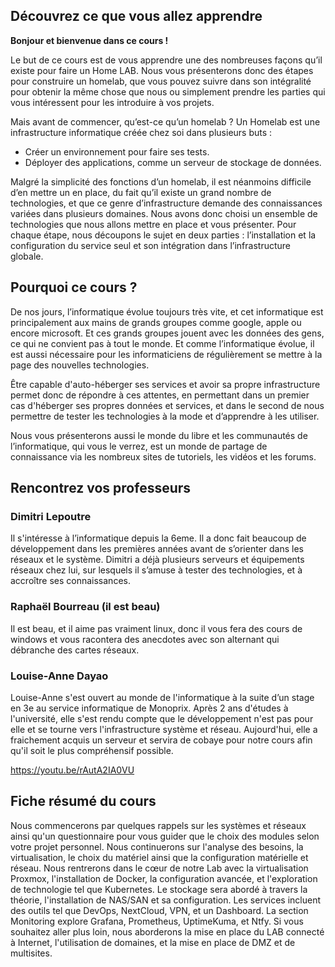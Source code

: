 ## Découvrez ce que vous allez apprendre

**Bonjour et bienvenue dans ce cours !**

Le but de ce cours est de vous apprendre une des nombreuses façons qu’il existe pour faire un Home LAB. Nous vous présenterons donc des étapes pour construire un homelab, que vous pouvez suivre dans son intégralité pour obtenir la même chose que nous ou simplement prendre les parties qui vous intéressent pour les introduire à vos projets. 

Mais avant de commencer, qu’est-ce qu’un homelab ?
Un Homelab est une infrastructure informatique créée chez soi dans plusieurs buts : 
- Créer un environnement pour faire ses tests.
- Déployer des applications, comme un serveur de stockage de données.

Malgré la simplicité des fonctions d’un homelab, il est néanmoins difficile d’en mettre un en place, du fait qu’il existe un grand nombre de technologies, et que ce genre d’infrastructure demande des connaissances variées dans plusieurs domaines. Nous avons donc choisi un ensemble de technologies que nous allons mettre en place et vous présenter. Pour chaque étape, nous découpons le sujet en deux parties : l’installation et la configuration du service seul et son intégration dans l’infrastructure globale. 

## Pourquoi ce cours ?
De nos jours, l’informatique évolue toujours très vite, et cet informatique est principalement aux mains de grands groupes comme google, apple ou encore microsoft. Et ces grands groupes jouent avec les données des gens, ce qui ne convient pas à tout le monde. Et comme l’informatique évolue, il est aussi nécessaire pour les informaticiens de régulièrement se mettre à la page des nouvelles technologies. 

Être capable d'auto-héberger ses services et avoir sa propre infrastructure permet donc de répondre à ces attentes, en permettant dans un premier cas d'héberger ses propres données et services, et dans le second de nous permettre de tester les technologies à la mode et d’apprendre à les utiliser.

Nous vous présenterons aussi le monde du libre et les communautés de l’informatique, qui vous le verrez, est un monde de partage de connaissance via les nombreux sites de tutoriels, les vidéos et les forums.

## Rencontrez vos professeurs

### Dimitri Lepoutre
Il s'intéresse à l’informatique depuis la 6eme. Il a donc fait beaucoup de développement dans les premières années avant de s’orienter dans les réseaux et le système. Dimitri a déjà plusieurs serveurs et équipements réseaux chez lui, sur lesquels il s’amuse à tester des technologies, et à accroître ses connaissances.

### Raphaël Bourreau (il est beau)
Il est beau, et il aime pas vraiment linux, donc il vous fera des cours de windows et vous racontera des anecdotes avec son alternant qui débranche des cartes réseaux.

### Louise-Anne Dayao
Louise-Anne s'est ouvert au monde de l'informatique à la suite d’un stage en 3e au service informatique de Monoprix. Après 2 ans d'études à l'université, elle s'est rendu compte que le développement n'est pas pour elle et se tourne vers l'infrastructure système et réseau. Aujourd'hui, elle a fraichement acquis un serveur et servira de cobaye pour notre cours afin qu'il soit le plus compréhensif possible.

https://youtu.be/rAutA2IA0VU

## Fiche résumé du cours
Nous commencerons par quelques rappels sur les systèmes et réseaux ainsi qu'un questionnaire pour vous guider que le choix des modules selon votre projet personnel. 
Nous continuerons sur l'analyse des besoins, la virtualisation, le choix du matériel ainsi que la configuration matérielle et réseau.
Nous rentrerons dans le cœur de notre Lab avec la virtualisation Proxmox, l'installation de Docker, la configuration avancée, et l'exploration de technologie tel que Kubernetes. Le stockage sera abordé à travers la théorie, l'installation de NAS/SAN et sa configuration. Les services incluent des outils tel que DevOps, NextCloud, VPN, et un Dashboard. La section Monitoring explore Grafana, Prometheus, UptimeKuma, et Ntfy.
Si vous souhaitez aller plus loin, nous aborderons la mise en place du LAB connecté à Internet, l'utilisation de domaines, et la mise en place de DMZ et de multisites.
